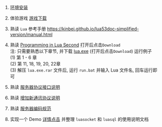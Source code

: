1. [环境安装](https://github.com/kinbei/NEO/blob/master/1/install.md)

2. 体验游戏 [游戏下载](http://dev.project1.local/update/deploy/jzqy/apk/android/jzqy_release_2.1.1.0.1470002-81976.apk)      

3. 熟读 `Lua` 参考手册 <https://kinbei.github.io/lua53doc-simplified-version/manual.html>

4. 熟读 [Programming in Lua Second](https://github.com/kinbei/NEO/blob/master/1/Programming%20in%20Lua(Second).pdf) 打开后点击`Download`     
注: 只需要熟悉以下章节, 并下载 [lua.exe](https://github.com/yaofei365/Lua-Windows-Binaries/suites/2419970884/artifacts/51608921) (打开后点击`Download`) 运行例子     
(1) 第 1 - 6 章    
(2) 第 11, 18, 19, 20, 22章     
(3) 解压 `lua.exe.rar` 文件后, 运行 `run.bat` 并输入 Lua 文件名, 回车运行即可     

5. 熟读 [服务器协议接口说明](https://github.com/kinbei/NEO/blob/master/1/1.%E6%9C%8D%E5%8A%A1%E5%99%A8%E5%8D%8F%E8%AE%AE%E6%8E%A5%E5%8F%A3%E8%AF%B4%E6%98%8E.md)

6. 熟读 [增加新通讯协议说明](https://github.com/kinbei/NEO/blob/master/1/2.%E5%A2%9E%E5%8A%A0%E6%96%B0%E9%80%9A%E8%AE%AF%E5%8D%8F%E8%AE%AE%E8%AF%B4%E6%98%8E.md)

7. 熟读 [服务器编码规范](https://github.com/kinbei/NEO/blob/master/1/3.%E6%9C%8D%E5%8A%A1%E5%99%A8%E4%BB%A3%E7%A0%81%E8%A7%84%E8%8C%83.md)   

8. 实现一个 Demo [详情点击](https://github.com/kinbei/NEO/tree/master/3) 并整理 `luasocket` 和 `luasql`  的使用说明文档     


